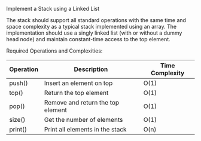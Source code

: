 Implement a Stack using a Linked List

The stack should support all standard operations with the same time and space complexity as a typical stack implemented using an array. The implementation should use a singly linked list (with or without a dummy head node) and maintain constant-time access to the top element.

Required Operations and Complexities: <br>

| Operation | Description                        | Time Complexity |
|-----------|------------------------------------|-----------------|
| push()    | Insert an element on top           | O(1)            |
| top()     | Return the top element             | O(1)            |
| pop()     | Remove and return the top element  | O(1)            |
| size()    | Get the number of elements         | O(1)            |
| print()   | Print all elements in the stack    | O(n)            |
